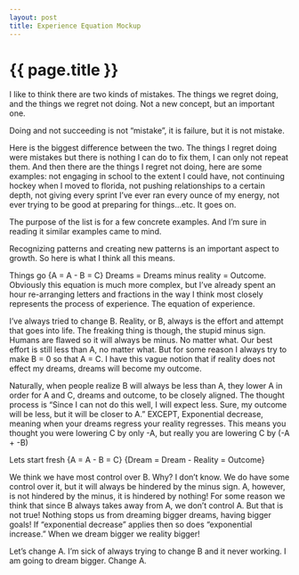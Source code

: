 ```yaml
---
layout: post
title: Experience Equation Mockup
---
```

{{ page.title }}
================

I like to think there are two kinds of mistakes. The things we regret doing, and the things we regret not doing. Not a new concept, but an important one.

Doing and not succeeding is not “mistake”, it is failure, but it is not mistake.

Here is the biggest difference between the two. The things I regret doing were mistakes but there is nothing I can do to fix them, I can only not repeat them. And then there are the things I regret not doing, here are some examples: not engaging in school to the extent I could have, not continuing hockey when I moved to florida, not pushing relationships to a certain depth, not giving every sprint I’ve ever ran every ounce of my energy, not ever trying to be good at preparing for things…etc. It goes on.

The purpose of the list is for a few concrete examples. And I’m sure in reading it similar examples came to mind.

Recognizing patterns and creating new patterns is an important aspect to growth. So here is what I think all this means.

Things go {A = A - B = C} Dreams = Dreams minus reality = Outcome. Obviously this equation is much more complex, but I’ve already spent an hour re-arranging letters and fractions in the way I think most closely represents the process of experience. The equation of experience.

I’ve always tried to change B. Reality, or B, always is the effort and attempt that goes into life. The freaking thing is though, the stupid minus sign. Humans are flawed so it will always be minus. No matter what. Our best effort is still less than A, no matter what. But for some reason I always try to make B = 0 so that A = C. I have this vague notion that if reality does not effect my dreams, dreams will become my outcome.

Naturally, when people realize B will always be less than A, they lower A in order for A and C, dreams and outcome, to be closely aligned. The thought process is “Since I can not do this well, I will expect less. Sure, my outcome will be less, but it will be closer to A.” EXCEPT, Exponential decrease, meaning when your dreams regress your reality regresses. This means you thought you were lowering C by only -A, but really you are lowering C by (-A + -B)

Lets start fresh {A = A - B = C} {Dream = Dream - Reality = Outcome}

We think we have most control over B. Why? I don’t know. We do have some control over it, but it will always be hindered by the minus sign. A, however, is not hindered by the minus, it is hindered by nothing! For some reason we think that since B always takes away from A, we don’t control A. But that is not true! Nothing stops us from dreaming bigger dreams, having bigger goals! If “exponential decrease” applies then so does “exponential increase.” When we dream bigger we reality bigger!

Let’s change A. I’m sick of always trying to change B and it never working. I am going to dream bigger. Change A.
